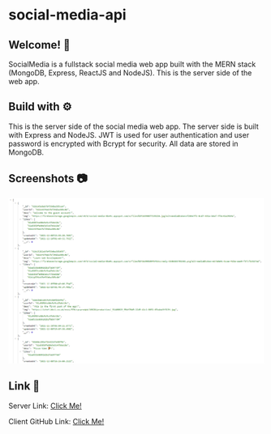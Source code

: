 # social-media-api

## Welcome! 👋

SocialMedia is a fullstack social media web app built with the MERN stack (MongoDB, Express, ReactJS and NodeJS). This is the server side of the web app.

## Build with ⚙️

This is the server side of the social media web app. The server side is built with Express and NodeJS. JWT is used for user authentication and user password is encrypted with Bcrypt for security. All data are stored in MongoDB.

## Screenshots 📷

![](screenshot/screenshot.png)

## Link 🔗

Server Link:
[Click Me!]()

Client GitHub Link:
[Click Me!]()
